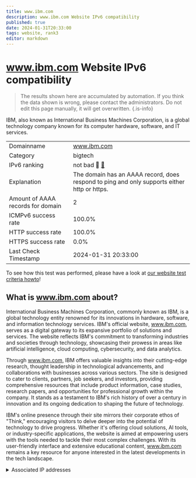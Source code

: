 ```yaml
---
title: www.ibm.com
description: www.ibm.com Website IPv6 compatibility
published: true
date: 2024-01-31T20:33:00
tags: website, rank3
editor: markdown
---
```


# www.ibm.com Website IPv6 compatibility

> The results shown here are accumulated by automation. If you think the data shown is wrong, please contact the administrators. 
> Do not edit this page manually, it will get overwritten.
{.is-info}

IBM, also known as International Business Machines Corporation, is a global technology company known for its computer hardware, software, and IT services.


|   |   |
| - | - |
| Domainname | www.ibm.com
| Category | bigtech |
| IPv6 ranking | not bad :3rd_place_medal: [🔗](/howto/ranking) |
| Explanation | The domain has an AAAA record, does respond to ping and only supports either http or https. |
| Amount of AAAA records for domain | 2 |
| ICMPv6 success rate | 100.0%|
| HTTP success rate | 100.0% |
| HTTPS success rate | 0.0% |
| Last Check Timestamp | 2024-01-31 20:33:00 |

To see how this test was performed, please have a look at [our website test criteria howto](/howto/testcriteria/website)!


## What is www.ibm.com about?
International Business Machines Corporation, commonly known as IBM, is a global technology entity renowned for its innovations in hardware, software, and information technology services. IBM's official website, www.ibm.com, serves as a digital gateway to its expansive portfolio of solutions and services. The website reflects IBM's commitment to transforming industries and societies through technology, showcasing their prowess in areas like artificial intelligence, cloud computing, cybersecurity, and data analytics.

Through www.ibm.com, IBM offers valuable insights into their cutting-edge research, thought leadership in technological advancements, and collaborations with businesses across various sectors. The site is designed to cater to clients, partners, job seekers, and investors, providing comprehensive resources that include product information, case studies, research papers, and opportunities for professional growth within the company. It stands as a testament to IBM's rich history of over a century in innovation and its ongoing dedication to shaping the future of technology.

IBM's online presence through their site mirrors their corporate ethos of "Think," encouraging visitors to delve deeper into the potential of technology to drive progress. Whether it's offering cloud solutions, AI tools, or industry-specific applications, the website is aimed at empowering users with the tools needed to tackle their most complex challenges. With its user-friendly interface and extensive educational content, www.ibm.com remains a key resource for anyone interested in the latest developments in the tech landscape.



<details>
<summary>Associated IP addresses</summary>

2a02:26f0:c6:394::1e89

2a02:26f0:c6:381::1e89

</details>
